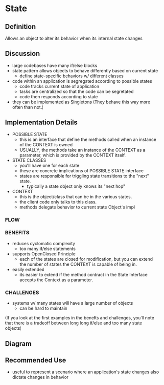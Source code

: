 # State 

## Definition
Allows an object to alter its behavior when its internal state changes

## Discussion
- large codebases have many if/else blocks
- state pattern allows objects to behave differently based on current state
    - define state-specific behaviors w/ different classes
- code within an application is segregated according to possible states
    - code tracks current state of application
    - tasks are centralized so that the code can be segretated
    - code then responds according to state
- they can be implemented as Singletons
    (They behave this way more often than not.)

## Implementation Details
- POSSIBLE STATE
    - this is an interface that define the methods called when an instance of the CONTEXT is
    owned
    - USUALLY, the methods take an instance of the CONTEXT as a parameter, which is provided
    by the CONTEXT itself.
- STATE CLASSES
    - you'll have one for each state
    - these are concrete implications of POSSIBLE STATE interface
    - states are responsible for triggling state transitions to the "next" state. 
        - typically a state object only knows its "next hop"
- CONTEXT
    - this is the object/class that can be in the various states. 
    - the client code only talks to this class. 
    - methods delegate behavior to current state Object's impl
    

### FLOW
    
### BENEFITS
- reduces cyclomatic complexity
    - too many if/else statements
- supports OpenClosed Principle
    - each of the states are closed for modification, but you 
    can extend the number of states the CONTEXT is capable of being in.
- easily extended
    - its easier to extend if the method contract in the State Interface 
    accepts the Context as a parameter. 


### CHALLENGES
- systems w/ many states will have a large number of objects
    - can be hard to maintain


(If you look at the first examples in the benefts and challenges, you'll
note that there is a tradeoff between long long if/else and too many
state objects)

## Diagram

## Recommended Use
- useful to represent a scenario where an application's state changes
also dictate changes in behavior



